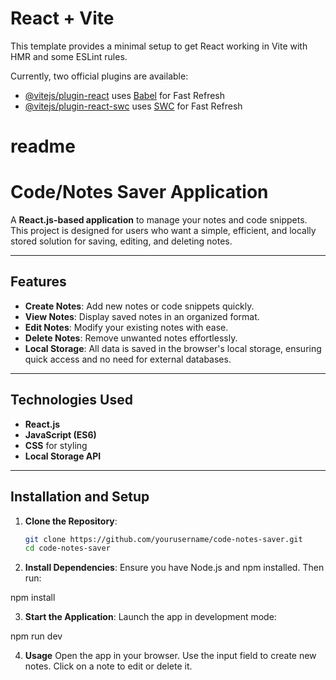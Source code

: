 # React + Vite

This template provides a minimal setup to get React working in Vite with HMR and some ESLint rules.

Currently, two official plugins are available:

- [@vitejs/plugin-react](https://github.com/vitejs/vite-plugin-react/blob/main/packages/plugin-react/README.md) uses [Babel](https://babeljs.io/) for Fast Refresh
- [@vitejs/plugin-react-swc](https://github.com/vitejs/vite-plugin-react-swc) uses [SWC](https://swc.rs/) for Fast Refresh


# readme

# Code/Notes Saver Application  

A **React.js-based application** to manage your notes and code snippets. This project is designed for users who want a simple, efficient, and locally stored solution for saving, editing, and deleting notes.  

---

## Features  
- **Create Notes**: Add new notes or code snippets quickly.  
- **View Notes**: Display saved notes in an organized format.  
- **Edit Notes**: Modify your existing notes with ease.  
- **Delete Notes**: Remove unwanted notes effortlessly.  
- **Local Storage**: All data is saved in the browser's local storage, ensuring quick access and no need for external databases.  

---

## Technologies Used  
- **React.js**  
- **JavaScript (ES6)**  
- **CSS** for styling  
- **Local Storage API**  

---

## Installation and Setup  

1. **Clone the Repository**:  
   ```bash
   git clone https://github.com/yourusername/code-notes-saver.git
   cd code-notes-saver

2. **Install Dependencies**:
Ensure you have Node.js and npm installed. Then run:

npm install

3. **Start the Application**:
Launch the app in development mode:

npm run dev


4. **Usage**
Open the app in your browser.
Use the input field to create new notes.
Click on a note to edit or delete it.
